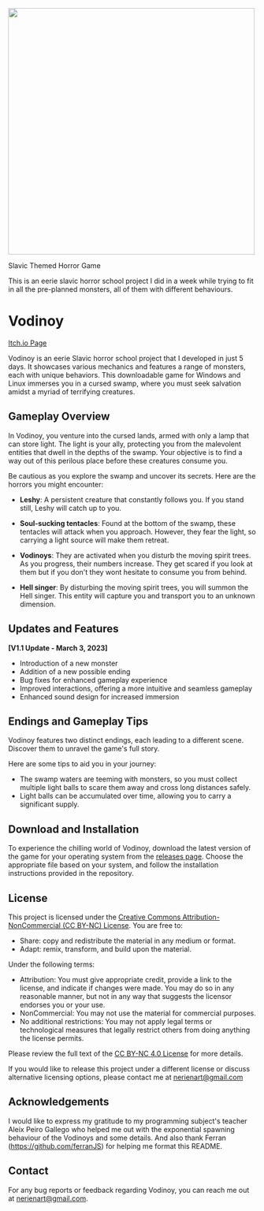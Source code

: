  
<img src="https://imgur.com/DtkFzab.png" height="500px">


Slavic Themed Horror Game 



This is an eerie slavic horror school project I did in a week while trying to fit in all the pre-planned monsters, all of them with different behaviours. 




# Vodinoy

[Itch.io Page](https://nerien.itch.io/vodinoy)

Vodinoy is an eerie Slavic horror school project that I developed in just 5 days. It showcases various mechanics and features a range of monsters, each with unique behaviors. This downloadable game for Windows and Linux immerses you in a cursed swamp, where you must seek salvation amidst a myriad of terrifying creatures.

## Gameplay Overview

In Vodinoy, you venture into the cursed lands, armed with only a lamp that can store light. The light is your ally, protecting you from the malevolent entities that dwell in the depths of the swamp. Your objective is to find a way out of this perilous place before these creatures consume you.

Be cautious as you explore the swamp and uncover its secrets. Here are the horrors you might encounter:

- **Leshy**: A persistent creature that constantly follows you. If you stand still, Leshy will catch up to you.

- **Soul-sucking tentacles**: Found at the bottom of the swamp, these tentacles will attack when you approach. However, they fear the light, so carrying a light source will make them retreat.

- **Vodinoys**: They are activated when you disturb the moving spirit trees. As you progress, their numbers increase. They get scared if you look at them but if you don't they wont hesitate to consume you from behind.

- **Hell singer**: By disturbing the moving spirit trees,  you will summon the Hell singer. This entity will capture you and transport you to an unknown dimension.

## Updates and Features

**[V1.1 Update - March 3, 2023]**

- Introduction of a new monster
- Addition of a new possible ending
- Bug fixes for enhanced gameplay experience
- Improved interactions, offering a more intuitive and seamless gameplay
- Enhanced sound design for increased immersion

## Endings and Gameplay Tips

Vodinoy features two distinct endings, each leading to a different scene. Discover them to unravel the game's full story.

Here are some tips to aid you in your journey:

- The swamp waters are teeming with monsters, so you must collect multiple light balls to scare them away and cross long distances safely.
- Light balls can be accumulated over time, allowing you to carry a significant supply. 
## Download and Installation

To experience the chilling world of Vodinoy, download the latest version of the game for your operating system from the [releases page](https://github.com/yourusername/vodinoy/releases/latest). Choose the appropriate file based on your system, and follow the installation instructions provided in the repository.

## License

This project is licensed under the [Creative Commons Attribution-NonCommercial (CC BY-NC) License](https://creativecommons.org/licenses/by-nc/4.0/). You are free to:

- Share: copy and redistribute the material in any medium or format.
- Adapt: remix, transform, and build upon the material.

Under the following terms:

- Attribution: You must give appropriate credit, provide a link to the license, and indicate if changes were made. You may do so in any reasonable manner, but not in any way that suggests the licensor endorses you or your use.
- NonCommercial: You may not use the material for commercial purposes.
- No additional restrictions: You may not apply legal terms or technological measures that legally restrict others from doing anything the license permits.

Please review the full text of the [CC BY-NC 4.0 License](https://creativecommons.org/licenses/by-nc/4.0/) for more details.

If you would like to release this project under a different license or discuss alternative licensing options, please contact me at nerienart@gmail.com


## Acknowledgements

I would like to express my gratitude to my programming subject's teacher Aleix Peiro Gallego who helped me out with the exponential spawning behaviour of the Vodinoys and some details.
And also thank Ferran (https://github.com/ferranJS) for helping me format this README.

## Contact

For any bug reports or feedback regarding Vodinoy, you can reach me out at nerienart@gmail.com.




